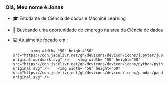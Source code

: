 ### Olá, Meu nome é **Jonas**

- 🎓 Estudante de Ciência de dados e Machine Learning
- 🏃 Buscando uma oportunidade de emprego na area da Ciência de dados
- 💻 Atualmente focado em :

              <img width= "50" height="50" src="https://cdn.jsdelivr.net/gh/devicons/devicon/icons/jupyter/jupyter-original-wordmark.svg" />    <img width= "50" height="50" src="https://cdn.jsdelivr.net/gh/devicons/devicon/icons/python/python-original.svg" />    <img width= "50" height="50" src="https://cdn.jsdelivr.net/gh/devicons/devicon/icons/pandas/pandas-original.svg" />
          
                    
          
